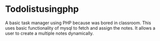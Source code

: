 # Todolistusingphp
A basic task manager using PHP because was bored in classroom.
This uses basic functionality of mysql to fetch and assign the notes.
It allows a user to create a multiple notes dynamically.
